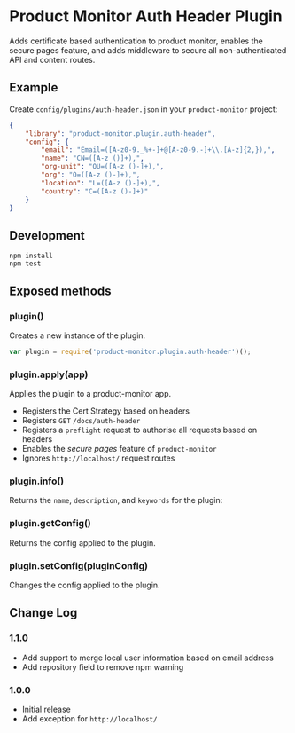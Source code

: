 # Product Monitor Auth Header Plugin
Adds certificate based authentication to product monitor, enables the secure pages feature, and adds middleware to secure all non-authenticated API and content routes.

## Example
Create `config/plugins/auth-header.json` in your `product-monitor` project:
```json
{
    "library": "product-monitor.plugin.auth-header",
    "config": {
        "email": "Email=([A-z0-9._%+-]+@[A-z0-9.-]+\\.[A-z]{2,}),",
        "name": "CN=([A-z ()]+),",
        "org-unit": "OU=([A-z ()-]+),",
        "org": "O=([A-z ()-]+),",
        "location": "L=([A-z ()-]+),",
        "country": "C=([A-z ()-]+)"
    }
}
```

## Development

```
npm install
npm test
```

## Exposed methods
### plugin()
Creates a new instance of the plugin.

```js
var plugin = require('product-monitor.plugin.auth-header')();
```

### plugin.apply(app)
Applies the plugin to a product-monitor app.
- Registers the Cert Strategy based on headers
- Registers `GET` `/docs/auth-header`
- Registers a `preflight` request to authorise all requests based on headers
- Enables the _secure pages_ feature of `product-monitor`
- Ignores `http://localhost/` request routes

### plugin.info()
Returns the `name`, `description`, and `keywords` for the plugin:

### plugin.getConfig()
Returns the config applied to the plugin.

### plugin.setConfig(pluginConfig)
Changes the config applied to the plugin.

## Change Log

### 1.1.0
- Add support to merge local user information based on email address
- Add repository field to remove npm warning

### 1.0.0
- Initial release
- Add exception for `http://localhost/`
